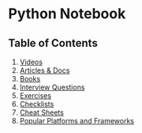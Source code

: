 Python Notebook
===============

## Table of Contents

  1. [Videos](https://github.com/bregman-arie/python-notebook/tree/master/videos/README.md)
  2. [Articles & Docs](https://github.com/bregman-arie/python-notebook/tree/master/docs/README.md)
  3. [Books](https://github.com/bregman-arie/python-notebook/tree/master/books/README.md)
  4. [Interview Questions](https://github.com/bregman-arie/python-notebook/tree/master/interview_questions/README.md)
  5. [Exercises](https://github.com/bregman-arie/python-notebook/tree/master/exercises/README.md)
  6. [Checklists](https://github.com/bregman-arie/python-notebook/tree/master/checklists/README.md)
  7. [Cheat Sheets](https://github.com/bregman-arie/python-notebook/tree/cheatsheets/README.md)
  8. [Popular Platforms and Frameworks](https://github.com/bregman-arie/python-notebook/tree/frameworks/README.md)
